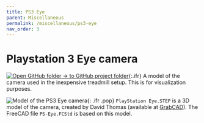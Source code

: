 ```yaml
---
title: PS3 Eye
parent: Miscellaneous
permalink: /miscellaneous/ps3-eye
nav_order: 3
---
```


# Playstation 3 Eye camera

[![Open GitHub folder]({{site.baseurl}}/assets/img/GitHub-Mark-32px.png) → to GitHub project folder](https://github.com/reiserlab/Component-Design/tree/main/Miscellaneous/PS-Eye){:.ifr}
A model of the camera used in the inexpensive treadmill setup. This is for visualization purposes.

![Model of the PS3 Eye camera]({{site.baseurl}}/assets/img/Miscellaneous/PS3-Eye/PS3-Eye.png){: .ifr .pop}
`PlayStation Eye.STEP` is a 3D model of the camera, created by David Thomas (available at [GrabCAD](https://grabcad.com/library/playstation-eye#!)). The FreeCAD file `PS-Eye.FCStd` is based on this model.